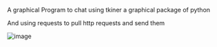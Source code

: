 A graphical Program to chat using tkiner a graphical package of python

And using requests to pull http requests and send them

![image](https://github.com/user-attachments/assets/72fdff7d-6bc9-4bfa-9b3a-956a703d65f7)

